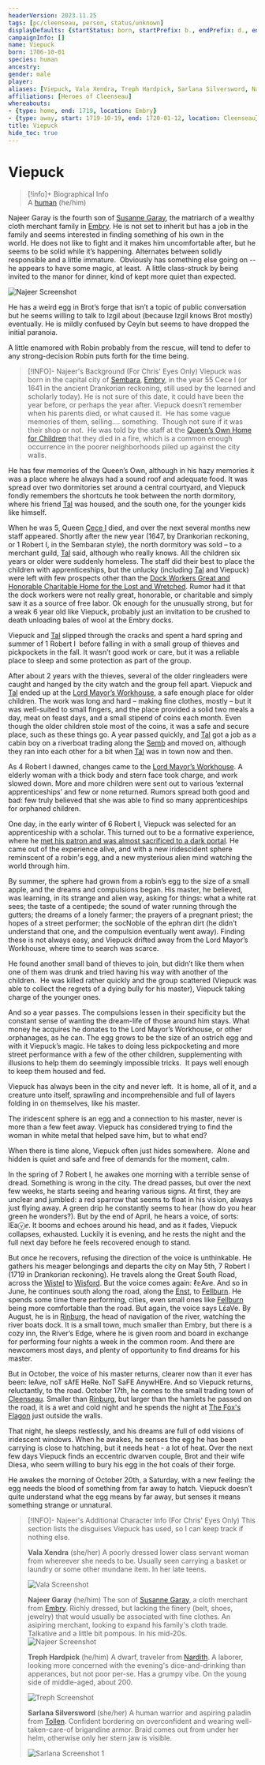 ```yaml
---
headerVersion: 2023.11.25
tags: [pc/cleenseau, person, status/unknown]
displayDefaults: {startStatus: born, startPrefix: b., endPrefix: d., endStatus: died, primaryOrgType: party}
campaignInfo: []
name: Viepuck
born: 1706-10-01
species: human
ancestry:
gender: male
player:
aliases: [Viepuck, Vala Xendra, Treph Hardpick, Sarlana Silversword, Najeer, Najeer Garay]
affiliations: [Heroes of Cleenseau]
whereabouts:
- {type: home, end: 1719, location: Embry}
- {type: away, start: 1719-10-19, end: 1720-01-12, location: Cleenseau}
title: Viepuck
hide_toc: true
---
```

# Viepuck
>[!info]+ Biographical Info  
> A [human](<../../../species/humans/humans.md>) (he/him)  
>   
>   
>> 

Najeer Garay is the fourth son of [Susanne Garay](<../../sembarans/susanne-garay.md>), the matriarch of a wealthy cloth merchant family in [Embry](<../../../gazetteer/greater-sembara/sembara/heartlands/embry.md>). He is not set to inherit but has a job in the family and seems interested in finding something of his own in the world. He does not like to fight and it makes him uncomfortable after, but he seems to be solid while it’s happening.  Alternates between solidly responsible and a little immature.  Obviously has something else going on -- he appears to have some magic, at least.  A little class-struck by being invited to the manor for dinner, kind of kept more quiet than expected. 

![Najeer Screenshot](../../../assets/najeer-screenshot.png)

He has a weird egg in Brot’s forge that isn’t a topic of public conversation but he seems willing to talk to Izgil about (because Izgil knows Brot mostly) eventually. He is mildly confused by Ceyln but seems to have dropped the initial paranoia. 

A little enamored with Robin probably from the rescue, will tend to defer to any strong-decision Robin puts forth for the time being.


> [!INFO]- Najeer's Background (For Chris' Eyes Only)
Viepuck was born in the capital city of [Sembara](<../../../gazetteer/greater-sembara/sembara/sembara.md>), [Embry](<../../../gazetteer/greater-sembara/sembara/heartlands/embry.md>), in the year 55 Cece I (or 1641 in the ancient Drankorian reckoning, still used by the learned and scholarly today). He is not sure of this date, it could have been the year before, or perhaps the year after. Viepuck doesn’t remember when his parents died, or what caused it.  He has some vague memories of them, selling…. something.  Though not sure if it was their shop or not.  He was told by the staff at the [Queen’s Own Home for Children](<../../../gazetteer/greater-sembara/sembara/heartlands/queens-own-home-for-children.md>) that they died in a fire, which is a common enough occurrence in the poorer neighborhoods piled up against the city walls.  
>
He has few memories of the Queen’s Own, although in his hazy memories it was a place where he always had a sound roof and adequate food. It was spread over two dormitories set around a central courtyard, and Viepuck fondly remembers the shortcuts he took between the north dormitory, where his friend [Tal](<../../sembarans/tal.md>) was housed, and the south one, for the younger kids like himself.
> 
When he was 5, Queen [Cece I](<../../historical-figures/sembaran-royalty/cece-i.md>) died, and over the next several months new staff appeared. Shortly after the new year (1647, by Drankorian reckoning, or 1 Robert I, in the Sembaran style), the north dormitory was sold – to a merchant guild, [Tal](<../../sembarans/tal.md>) said, although who really knows. All the children six years or older were suddenly homeless. The staff did their best to place the children with apprenticeships, but the unlucky (including [Tal](<../../sembarans/tal.md>) and Viepuck) were left with few prospects other than the [Dock Workers Great and Honorable Charitable Home for the Lost and Wretched](<../../../gazetteer/greater-sembara/sembara/heartlands/dock-workers-great-and-honorable-charitable-home-for-the-lost-and-wretched.md>). Rumor had it that the dock workers were not really great, honorable, or charitable and simply saw it as a source of free labor. Ok enough for the unusually strong, but for a weak 6 year old like Viepuck, probably just an invitation to be crushed to death unloading bales of wool at the Embry docks.
>
Viepuck and [Tal](<../../sembarans/tal.md>) slipped through the cracks and spent a hard spring and summer of 1 Robert I  before falling in with a small group of thieves and pickpockets in the fall. It wasn’t good work or care, but it was a reliable place to sleep and some protection as part of the group.
>
After about 2 years with the thieves, several of the older ringleaders were caught and hanged by the city watch and the group fell apart. Viepuck and [Tal](<../../sembarans/tal.md>) ended up at the [Lord Mayor’s Workhouse](<../../../gazetteer/greater-sembara/sembara/heartlands/lord-mayors-workhouse.md>), a safe enough place for older children. The work was long and hard – making fine clothes, mostly – but it was well-suited to small fingers, and the place provided a solid two meals a day, meat on feast days, and a small stipend of coins each month. Even though the older children stole most of the coins, it was a safe and secure place, such as these things go. A year passed quickly, and [Tal](<../../sembarans/tal.md>) got a job as a cabin boy on a riverboat trading along the [Semb](<../../../gazetteer/greater-sembara/rivers/semb-watershed/semb.md>) and moved on, although they ran into each other for a bit when [Tal](<../../sembarans/tal.md>) was in town now and then.
>
As 4 Robert I dawned, changes came to the [Lord Mayor’s Workhouse](<../../../gazetteer/greater-sembara/sembara/heartlands/lord-mayors-workhouse.md>). A elderly woman with a thick body and stern face took charge, and work slowed down. More and more children were sent out to various ‘external apprenticeships’ and few or none returned. Rumors spread both good and bad: few truly believed that she was able to find so many apprenticeships for orphaned children.
>
One day, in the early winter of 6 Robert I, Viepuck was selected for an apprenticeship with a scholar. This turned out to be a formative experience, where he [met his patron and was almost sacrificed to a dark portal](<../../../events/1700s/1718/01/viepuck-s-ritual-experience.md>). He came out of the experience alive, and with a new iridescident sphere reminscent of a robin's egg, and a new mysterious alien mind watching the world through him.
>
By summer, the sphere had grown from a robin’s egg to the size of a small apple, and the dreams and compulsions began. His master, he believed, was learning, in its strange and alien way, asking for things: what a white rat sees; the taste of a centipede; the sound of water running through the gutters; the dreams of a lonely farmer; the prayers of a pregnant priest; the hopes of a street performer; the socNoble of the ephran dirt (he didn’t understand that one, and the compulsion eventually went away). Finding these is not always easy, and Viepuck drifted away from the Lord Mayor’s Workhouse, where time to search was scarce. 
>
He found another small band of thieves to join, but didn’t like them when one of them was drunk and tried having his way with another of the children.  He was killed rather quickly and the group scattered (Viepuck was able to collect the regrets of a dying bully for his master), Viepuck taking charge of the younger ones. 
>
And so a year passes. The compulsions lessen in their specificity but the constant sense of wanting the dream-life of those around him stays. What money he acquires he donates to the Lord Mayor’s Workhouse, or other orphanages, as he can. The egg grows to be the size of an ostrich egg and with it Viepuck’s magic. He takes to doing less pickpocketing and more street performance with a few of the other children, supplementing with illusions to help them do seemingly impossible tricks.  It pays well enough to keep them housed and fed.
>
Viepuck has always been in the city and never left.  It is home, all of it, and a creature unto itself, sprawling and incomprehensible and full of layers folding in on themselves, like his master. 
>
The iridescent sphere is an egg and a connection to his master, never is more than a few feet away. Viepuck has considered trying to find the woman in white metal that helped save him, but to what end? 
>
When there is time alone, Viepuck often just hides somewhere.  Alone and hidden is quiet and safe and free of demands for the moment, calm. 
>
In the spring of 7 Robert I, he awakes one morning with a terrible sense of dread. Something is wrong in the city. The dread passes, but over the next few weeks, he starts seeing and hearing various signs. At first, they are unclear and jumbled: a red sparrow that seems to float in his vision, always just flying away. A green drip he constantly seems to hear (how do you hear green he wonders?). But by the end of April, he hears a voice, of sorts: lEaⓥⅇ. It booms and echoes around his head, and as it fades, Viepuck collapses, exhausted. Luckily it is evening, and he rests the night and the full next day before he feels recovered enough to stand. 
>
But once he recovers, refusing the direction of the voice is unthinkable. He gathers his meager belongings and departs the city on May 5th, 7 Robert I (1719 in Drankorian reckoning). He travels along the Great South Road, across the [Wistel](<../../../gazetteer/greater-sembara/rivers/wistel-enst-watershed/wistel.md>) to [Wisford](<../../../gazetteer/greater-sembara/sembara/heartlands/wisford.md>). But the voice comes again: ℓ𝕖Ave. And so in June, he continues south along the road, along the [Enst](<../../../gazetteer/greater-sembara/rivers/wistel-enst-watershed/enst.md>), to [Fellburn](<../../../gazetteer/greater-sembara/sembara/heartlands/fellburn.md>). He spends some time there performing, cities, even small ones like [Fellburn](<../../../gazetteer/greater-sembara/sembara/heartlands/fellburn.md>) being more comfortable than the road. But again, the voice says LἐaVe. By August, he is in [Rinburg](<../../../gazetteer/greater-sembara/sembara/barony-of-aveil/rinburg.md>), the head of navigation of the river, watching the river boats dock. It is a small town, much smaller than Embry, but there is a cozy inn, the River’s Edge, where he is given room and board in exchange for performing four nights a week in the common room. And there are newcomers most days, and plenty of opportunity to find dreams for his master.
>
But in October, the voice of his master returns, clearer now than it ever has been: leAve, noT sAfE HeRe. NoT SaFE AnywHEre. And so Viepuck returns, reluctantly, to the road. October 17th, he comes to the small trading town of [Cleenseau](<../../../gazetteer/greater-sembara/sembara/barony-of-aveil/cleenseau-region/cleenseau/cleenseau.md>). Smaller than [Rinburg](<../../../gazetteer/greater-sembara/sembara/barony-of-aveil/rinburg.md>), but larger than the hamlets he passed on the road, it is a wet and cold night and he spends the night at [The Fox's Flagon](<../../../gazetteer/greater-sembara/sembara/barony-of-aveil/cleenseau-region/cleenseau/the-fox-s-flagon.md>) just outside the walls. 
>
That night, he sleeps restlessly, and his dreams are full of odd visions of iridescent windows. When he awakes, he senses the egg he has been carrying is close to hatching, but it needs heat - a lot of heat. Over the next few days Viepuck finds an eccentric dwarven couple, Brot and their wife Diesa, who seem willing to bury his egg in the hot coals of their forge. 
> 
He awakes the morning of October 20th, a Saturday, with a new feeling: the egg needs the blood of something from far away to hatch. Viepuck doesn’t quite understand what the egg means by far away, but senses it means something strange or unnatural.

> [!INFO]- Najeer's Additional Character Info (For Chris' Eyes Only)
>  This section lists the disguises Viepuck has used, so I can keep track if nothing else.
>
>**Vala Xendra** (she/her)
>A poorly dressed lower class servant woman from whereever she needs to be. Usually seen carrying a basket or laundry or some other mundane item. In her late teens.
>
>![Vala Screenshot](../../../assets/vala-screenshot.png)
>
>**Najeer Garay** (he/him)
> The son of [Susanne Garay](<../../sembarans/susanne-garay.md>), a cloth merchant from [Embry](<../../../gazetteer/greater-sembara/sembara/heartlands/embry.md>). Richly dressed, but lacking the finery (belt, shoes, jewelry) that would usually be associated with fine clothes. An asipiring merchant, looking to expand his family's cloth trade. Talkative and a little bit pompous. In his mid-20s.
> ![Najeer Screenshot](../../../assets/najeer-screenshot.png)
> 
> **Treph Hardpick** (he/him)
> A dwarf, traveler from [Nardith](<../../../gazetteer/greater-dunmar/realms/nardith/nardith.md>). A laborer, looking more concerned with the evening's dice-and-drinking than apperances, but not poor per-se. Has a grumpy vibe. On the young side of middle-aged, about 200.
> 
> ![Treph Screenshot](../../../assets/treph-screenshot.png)
> 
> **Sarlana Silversword** (she/her)
> A human warrior and aspiring paladin from [Tollen](<../../../gazetteer/western-green-sea/tollen/tollen.md>). Confident bordering on overconfident and wearing well-taken-care-of brigandine armor. Braid comes out from under her helm, otherwise only her stern jaw is visible. 
> 
> ![Sarlana Screenshot 1](../../../assets/sarlana-screenshot-1.png)


